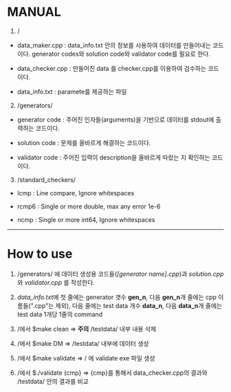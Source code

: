 # MANUAL

1. /

* data_maker.cpp : data_info.txt 안의 정보를 사용하여 데이터를 만들어내는 코드이다. generator codes와 solution code와 validator code를 필요로 한다.

* data_checker.cpp : 만들어진 data 를 checker.cpp를 이용하여 검수하는 코드이다.

* data_info.txt : paramete를 제공하는 파일

2. /generators/

* generator code : 주어진 인자들(arguments)을 기반으로 데이터를 stdout에 출력하는 코드이다.

* solution code  : 문제를 올바르게 해결하는 코드이다.

* validator code : 주어진 입력이 description을 올바르게 따랐는 지 확인하는 코드이다.

3. /standard_checkers/

* lcmp : Line compare, Ignore whitespaces

* rcmp6 : Single or more double, max any error 1e-6

* ncmp : Single or more int64, Ignore whitespaces

-----------------------------------------------------------------------------------------------------------

# How to use

1. /generators/ 에 데이터 생성용 코드들(*[generator name].cpp*)과 *solution.cpp* 와 *validator.cpp* 를 작성한다.

2. *data_info.txt*에 첫 줄에는 generator 갯수 **gen_n**, 다음 **gen_n**개 줄에는 cpp 이름들(".cpp"는 제외), 다음 줄에는 test data 개수 **data_n**, 다음 **data_n**개 줄에는 test data 1개당 1줄의 command

3. /에서 $make clean => **주의** /testdata/ 내부 내용 삭제

4. /에서 $make DM => /testdata/ 내부에 데이터 생성

5. /에서 $make validate => / 에 validate exe 파일 생성

6. /에서 $./validate {cmp} => {cmp}를 통해서 data_checker.cpp의 결과와 /testdata/ 안의 결과를 비교
